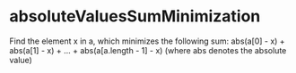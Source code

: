# absoluteValuesSumMinimization
Find the element x in a, which minimizes the following sum:  abs(a[0] - x) + abs(a[1] - x) + ... + abs(a[a.length - 1] - x) (where abs denotes the absolute value)
